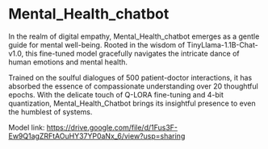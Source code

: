 # Mental_Health_chatbot
In the realm of digital empathy, Mental_Health_chatbot emerges as a gentle guide for mental well-being. Rooted in the wisdom of TinyLlama-1.1B-Chat-v1.0, this fine-tuned model gracefully navigates the intricate dance of human emotions and mental health.

Trained on the soulful dialogues of 500 patient-doctor interactions, it has absorbed the essence of compassionate understanding over 20 thoughtful epochs. With the delicate touch of Q-LORA fine-tuning and 4-bit quantization, Mental_Health_Chatbot brings its insightful presence to even the humblest of systems.


Model link: https://drive.google.com/file/d/1Fus3F-Ew9Q1agZRFtAOuHY37YP0aNx_6/view?usp=sharing
